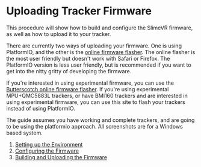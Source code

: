 # Uploading Tracker Firmware

This procedure will show how to build and configure the SlimeVR firmware, as well as how to upload it to your tracker.

There are currently two ways of uploading your firmware. One is using PlatformIO, and the other is the [online firmware flasher](https://slimevr-firmware-tool.futurabeast.com/). The online flasher is the most user friendly but doesn't work with Safari or Firefox. The PlatformIO version is less user friendly, but is recommended if you want to get into the nitty gritty of developing the firmware.

If you're interested in using experimental firmware, you can use the [Butterscotch online firmware flasher](https://slimevr-firmware.bscotch.ca/). If you're using experimental MPU+QMC5883L trackers, or have BMI160 trackers and are interested in using experimental firmware, you can use this site to flash your trackers instead of using PlatformIO.

The guide assumes you have working and complete trackers, and are going to be using the platformio approach. All screenshots are for a Windows based system.

1. [Setting up the Environment](firmware/setup-and-install.md)
2. [Configuring the Firmware](firmware/configuring-project.md)
3. [Building and Uploading the Firmware](firmware/upload-firmware.md)